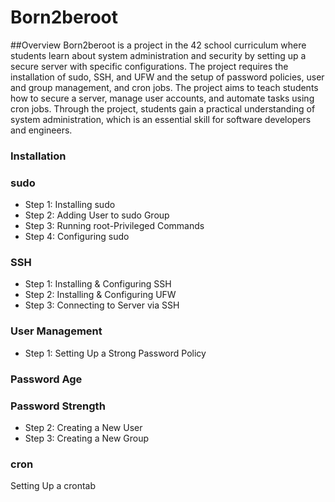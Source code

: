 # Born2beroot
##Overview
Born2beroot is a project in the 42 school curriculum where students learn about system administration and security by setting up a secure server with specific configurations. The project requires the installation of sudo, SSH, and UFW and the setup of password policies, user and group management, and cron jobs. The project aims to teach students how to secure a server, manage user accounts, and automate tasks using cron jobs. Through the project, students gain a practical understanding of system administration, which is an essential skill for software developers and engineers.

### Installation
### sudo
* Step 1: Installing sudo
* Step 2: Adding User to sudo Group
* Step 3: Running root-Privileged Commands
* Step 4: Configuring sudo
### SSH
* Step 1: Installing & Configuring SSH
* Step 2: Installing & Configuring UFW
* Step 3: Connecting to Server via SSH
### User Management
* Step 1: Setting Up a Strong Password Policy
### Password Age
### Password Strength
* Step 2: Creating a New User
* Step 3: Creating a New Group
### cron
Setting Up a crontab
